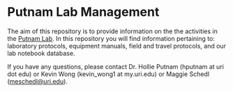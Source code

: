 # Putnam Lab Management

The aim of this repository is to provide information on the the activities in the [Putnam Lab](http://putnamlab.com/). In this repository you will find information pertaining to: laboratory protocols, equipment manuals, field and travel protocols, and our lab notebook database. 

If you have any questions, please contact Dr. Hollie Putnam (hputnam at uri dot edu) or Kevin Wong (kevin_wong1 at my.uri.edu) or Maggie Schedl (meschedl@uri.edu). 

